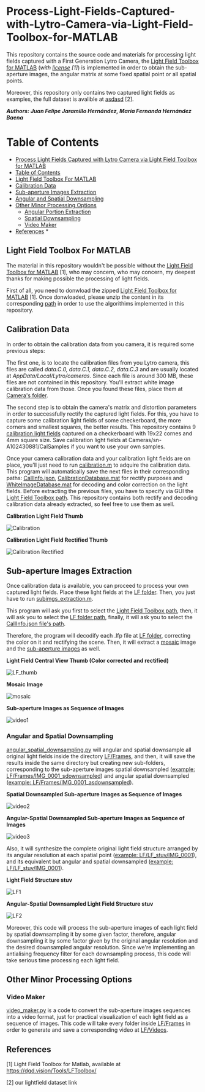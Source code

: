 # Process-Light-Fields-Captured-with-Lytro-Camera-via-Light-Field-Toolbox-for-MATLAB
This repository contains the source code and materials for processing light fields captured with a First Generation Lytro Camera, the [Light Field Toolbox for MATLAB](https://dgd.vision/Tools/LFToolbox/) (*with [license](LFToolbox0.5/LICENSE.txt) [1]*) is implemented in order to obtain the sub-aperture images, the angular matrix at some fixed spatial point or all spatial points.

Moreover, this repository only contains two captured light fields as examples, the full dataset is avalible at [asdasd](asdasd) [2].

***Authors: Juan Felipe Jaramillo Hernández, María Fernanda Hernández Baena***

Table of Contents
=================

<!--ts-->
   * [Process Light Fields Captured with Lytro Camera via Light Field Toolbox for MATLAB](#Process-Light-Fields-Captured-with-Lytro-Camera-via-Light-Field-Toolbox-for-MATLAB)
   * [Table of Contents](#Table-of-Contents)
   * [Light Field Toolbox For MATLAB](#Light-Field-Toolbox-For-MATLAB)
   * [Calibration Data](#Calibration-Data)
   * [Sub-aperture Images Extraction](#Sub-aperture-Images-Extraction)
   * [Angular and Spatial Downsampling](#Angular-and-Spatial-Downsampling)
   * [Other Minor Processing Options](#Other-Processing-Options)
      * [Angular Portion Extraction](#Angular-Portion-Extraction)
      * [Spatial Downsampling](#Spatial-Downsampling)
      * [Video Maker](#Video-Maker)
   * [References](#References)
      * 
<!--te-->

## Light Field Toolbox For MATLAB
The material in this repository wouldn't be possible without the [Light Field Toolbox for MATLAB](https://dgd.vision/Tools/LFToolbox/) [1], who may concern, who may concern,  my deepest thanks for making possible the processing of light fields.

First of all, you need to donwload the zipped [Light Field Toolbox for MATLAB](https://dgd.vision/Tools/LFToolbox/) [1]. Once donwloaded, please unzip the content in its corresponding [path](LFToolbox0.5) in order to use the algorithims implemented in this repository.

## Calibration Data
In order to obtain the calibration data from you camera, it is required some previous steps:

The first one, is to locate the calibration files from you Lytro camera, this files are called *data.C.0, data.C.1, data.C.2, data.C.3* and are usually located at *AppData/Local/Lytro/cameras*. Since each file is around 300 MB, these files are not contained in this repository. You'll extract white image calibration data from those. Once you found these files, place them at [Camera's folder](Cameras/sn-A102430881/).

The second step is to obtain the camera's matrix and distortion parameters in order to successfully rectify the captured light fields. For this, you have to capture some calibration light fields of some checkerboard, the more corners and smallest squares, the better results. This repository contains 9 [calibration light fields](Cameras/sn-A102430881/CalSamples) captured on a checkerboard with 19x22 cornes and 4mm square size. Save calibration light fields at Cameras/sn-A102430881/CalSamples if you want to use your own samples.

Once your camera calibration data and your calibration light fields are on place, you'll just need to run [calibration.m](calibration.m) to adquire the calibration data. This program will automatically save the next files in their corresponding paths: [CallInfo.json](Cameras/sn-A102430881/CalSamples/CalInfo.json), [CalibrationDatabase.mat](Cameras/CalibrationDatabase.mat) for rectify purposes and [WhiteImageDatabase.mat](Cameras/WhiteImageDatabase.mat) for decoding and color correction on the light fields. Before extracting the previous files, you have to specify via GUI the [Light Field Toolbox path](LFToolbox0.5). This repository contains both rectify and decoding calibration data already extracted, so feel free to use them as well.

**Calibration Light Field Thumb**

![Calibration](Cameras/sn-A102430881/CalSamples/raw2__Decoded_Thumb.png)

**Calibration Light Field Rectified Thumb**

![Calibration Rectified](Cameras/sn-A102430881/CalSamples/raw2_rectified_Decoded_Thumb.png)

## Sub-aperture Images Extraction
Once calibration data is available, you can proceed to process your own captured light fields. Place these light fields at the [LF folder](LF/). Then, you just have to run [subimgs_extraction.m](subimgs_extraction.m). 

This program will ask you first to select the [Light Field Toolbox path](LFToolbox0.5), then, it will ask you to select the [LF folder path](LF/), finally, it will ask you to select the [CallInfo.json file's path](Cameras/sn-A102430881/CalSamples/CalInfo.json).

Therefore, the program will decodify each .lfp file at [LF folder](LF/), correcting the color on it and rectifying the scene. Then, it will extract a [mosaic](LF/Mosaicos/) image and the [sub-aperture images](LF/Frames) as well.

**Light Field Central View Thumb (Color corrected and rectified)**

![LF_thumb](LF/IMG_0001__Decoded_Thumb.png)

**Mosaic Image**

![mosaic](LF/Mosaicos/IMG_0001_stuv.png)

**Sub-aperture Images as Sequence of Images**

![video1](Resources/IMG_0001_video.gif)

### Angular and Spatial Downsampling

[angular_spatial_downsampling.py](angular_spatial_downsampling.py) will angular and spatial downsample all original light fields inside the directory [LF/Frames](LF/Frames), and then, it will save the results inside the same directory but creating new sub-folders, corresponding to the sub-aperture images spatial downsampled ([example: LF/Frames/IMG_0001_sdownsampled](LF/Frames/IMG_0001_sdownsampled)) and angular spatial downsampled ([example: LF/Frames/IMG_0001_asdownsampled](LF/Frames/IMG_0001_asdownsampled)). 

**Spatial Downsampled Sub-aperture Images as Sequence of Images**

![video2](Resources/IMG_0001_sdownsampled_video.gif)

**Angular-Spatial Downsampled Sub-aperture Images as Sequence of Images**

![video3](Resources/IMG_0001_asdownsampled_video.gif)

Also, it will synthesize the complete original light field structure arranged by its angular resolution at each spatial point ([example: LF/LF_stuv/IMG_0001](LF/LF_stuv/IMG_0001)), and its equivalent but angular and spatial downsampled ([example: LF/LF_stuv/IMG_0001](LF/LF_stuv/IMG_0001_asdownsampled)).

**Light Field Structure stuv**

![LF1](LF/LF_stuv/IMG_0001/IMG_0001_stuv.png)

**Angular-Spatial Downsampled Light Field Structure stuv**

![LF2](LF/LF_stuv/IMG_0001_asdownsampled/IMG_0001_asdownsampled_stuv.png)

Moreover, this code will process the sub-aperture images of each light field by spatial downsampling it by some given factor, therefore, angular downsampling it by some factor given by the original angular resolution and the desired downsampled angular resolution. Since we're implementing an antialising frequency filter for each downsampling process, this code will take serious time processing each light field.

## Other Minor Processing Options

### Video Maker
[video_maker.py](video_maker.py) is a code to convert the sub-aperture images sequences into a video format, just for practical visualization of each light field as a sequence of images. This code will take every folder inside [LF/Frames](LF/Frames) in order to generate and save a corresponding video at [LF/Videos](LF/Videos).

## References

[1] Light Field Toolbox for Matlab, available at https://dgd.vision/Tools/LFToolbox/

[2] our lightfield dataset link